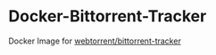 # Docker-Bittorrent-Tracker
Docker Image for [webtorrent/bittorrent-tracker](https://github.com/webtorrent/bittorrent-tracker)
